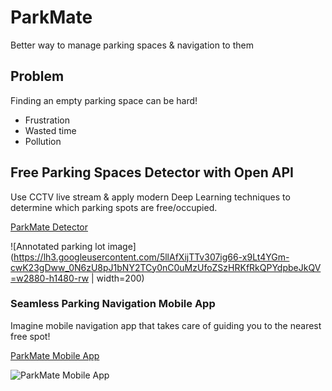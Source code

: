 # ParkMate
Better way to manage parking spaces &amp; navigation to them

## Problem
Finding an empty parking space can be hard!

* Frustration
* Wasted time
* Pollution

## Free Parking Spaces Detector with Open API
Use CCTV live stream & apply modern Deep Learning techniques to determine which parking spots are free/occupied.

[ParkMate Detector](https://github.com/Digma/hackjunction-free-parking-spot-detector)

![Annotated parking lot image](https://lh3.googleusercontent.com/5llAfXijTTv307ig66-x9Lt4YGm-cwK23gDww_0N6zU8pJ1bNY2TCy0nC0uMzUfoZSzHRKfRkQPYdpbeJkQV=w2880-h1480-rw | width=200)

### Seamless Parking Navigation Mobile App
Imagine mobile navigation app that takes care of guiding you to the nearest free spot!

[ParkMate Mobile App](https://github.com/adamstyrc/park-mate-android)

![ParkMate Mobile App](https://ucd05da8d17edd67a4374c37fe5b.previews.dropboxusercontent.com/p/thumb/AAQnw3XITDjp1QIrXrk3GKyxuQTYRJULrez-Uvt646IkjmUTSB6VQqmbOkJvX-whNMl-ykcV73-EzHFkl9KPFoJsvoVVrqp7lgozenpIFGIv1aEAkhl2EFP3WjH4LdORxWQNj7hcY27UgRZUzk6LY2Yf7yxk1lml2dC0N9ve0aWWYGU7vckeod2aCQ0swkEyZJOPF7jIHVQ38yFXi0YJhvCUl3jZ8-a72LqOnCzi7uHyNA/p.png?size=2048x1536&size_mode=3)

